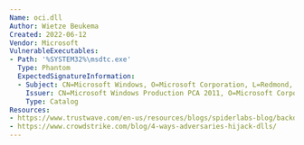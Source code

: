 ```yaml
---
Name: oci.dll
Author: Wietze Beukema
Created: 2022-06-12
Vendor: Microsoft
VulnerableExecutables:
- Path: '%SYSTEM32%\msdtc.exe'
  Type: Phantom
  ExpectedSignatureInformation:
  - Subject: CN=Microsoft Windows, O=Microsoft Corporation, L=Redmond, S=Washington, C=US
    Issuer: CN=Microsoft Windows Production PCA 2011, O=Microsoft Corporation, L=Redmond, S=Washington, C=US
    Type: Catalog
Resources:
- https://www.trustwave.com/en-us/resources/blogs/spiderlabs-blog/backdoor-at-the-end-of-the-icmp-tunnel/
- https://www.crowdstrike.com/blog/4-ways-adversaries-hijack-dlls/
---
```


